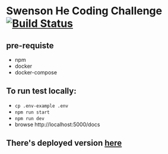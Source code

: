 # Swenson He Coding Challenge [![Build Status](https://travis-ci.org/BassemGhoniem/rest-well.svg?branch=master)](https://travis-ci.org/BassemGhoniem/rest-well)

## pre-requiste
- npm
- docker
- docker-compose

## To run test locally:
- `cp .env-example .env`
- `npm run start`
- `npm run dev`
- browse http://localhost:5000/docs

## There's deployed version [here](http://rest-well.us-east-2.elasticbeanstalk.com/api/docs/)
